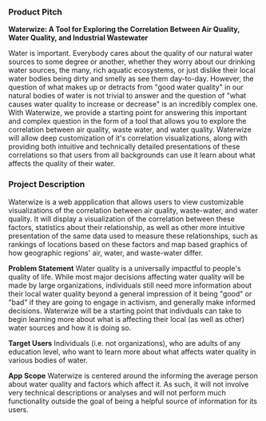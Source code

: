 ### Product Pitch

**Waterwize: A Tool for Exploring the Correlation Between Air Quality, Water Quality, and Industrial Wastewater**

Water is important. Everybody cares about the quality of our natural water sources to some degree or another, whether they worry about our drinking water sources, the many, rich aquatic ecosystems, or just dislike their local water bodies being dirty and smelly as see them day-to-day. However, the question of what makes up or detracts from "good water quality" in our natural bodies of water is not trivial to answer and the question of "what causes water quality to increase or decrease" is an incredibly complex one. With Waterwize, we provide a starting point for answering this important and complex question in the form of a tool that allows you to explore the correlation between air quality, waste water, and water quality. Waterwize will allow deep customization of it's correlation visualizations, along with providing both intuitive and technically detailed presentations of these correlations so that users from all backgrounds can use it learn about what affects the quality of their water.

### Project Description
Waterwize is a web appplication that allows users to view customizable visualizations of the correlation between air quality, waste-water, and water quality. It will display a visualization of the correlation between these factors, statistics about their relationship, as well as other more intuitive presentation of the same data used to measure these relationships, such as rankings of locations based on these factors and map based graphics of how geographic regions' air, water, and waste-water differ.

**Problem Statement**
Water quality is a universally impactful to people's quality of life. While most major decisions affecting water quality will be made by large organizations, individuals still need more information about their local water quality beyond a general impression of it being "good" or "bad" if they are going to engage in activism, and generally make informed decisions. Waterwize will be a starting point that indivduals can take to begin learning more about what is affecting their local (as well as other) water sources and how it is doing so.

**Target Users**
Individuals (i.e. not organizations), who are adults of any education level, who want to learn more about what affects water quality in various bodies of water.

**App Scope**
Waterwize is centered around the informing the average person about water quality and factors which affect it. As such, it will not involve very technical descriptions or analyses and will not perform much functionality outside the goal of being a helpful source of information for its users.

